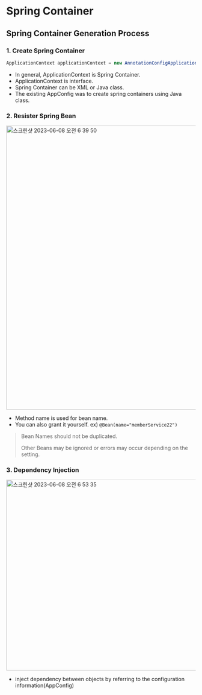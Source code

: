 # Spring Container

## Spring Container Generation Process
### 1. Create Spring Container
```java
ApplicationContext applicationContext = new AnnotationConfigApplicationContext(AppConfig.class)
```
- In general, ApplicationContext is Spring Container.
- ApplicationContext is interface.
- Spring Container can be XML or Java class.
- The existing AppConfig was to create spring containers using Java class.

### 2. Resister Spring Bean
<img width="753" alt="스크린샷 2023-06-08 오전 6 39 50" src="https://github.com/gimminjae/Spring-RoadMap/assets/97084128/6591d10c-a98c-412b-812f-241bd744b24d">

- Method name is used for bean name.
- You can also grant it yourself. ex) ```@Bean(name="memberService22")```
> Bean Names should not be duplicated. 
>
>Other Beans may be ignored or errors may occur depending on the setting.

### 3. Dependency Injection
<img width="506" alt="스크린샷 2023-06-08 오전 6 53 35" src="https://github.com/gimminjae/Spring-RoadMap/assets/97084128/f321b2a1-56bb-46ae-a082-6d75f04330f6">

- inject dependency between objects by referring to the configuration information(AppConfig)
